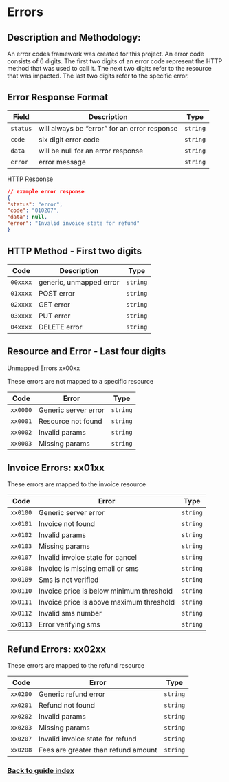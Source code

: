# Errors

## Description and Methodology:

An error codes framework was created for this project. An error code consists of 6 digits. The first two digits of an error code represent the HTTP
method that was used to call it. The next two digits refer to the resource that was impacted. The last two digits refer to the specific error.

## Error Response Format

| Field | Description | Type
| ------ | ------ | ------ |
| `status` | will always be “error” for an error response | `string` |
| `code` | six digit error code | `string` |
| `data` | will be null for an error response | `string` |
| `error` | error message | `string` |

HTTP Response

```json
// example error response
{
"status": "error",
"code": "010207",
"data": null,
"error": "Invalid invoice state for refund"
}
```

## HTTP Method - First two digits

| Code | Description | Type
| ------ | ------ | ------ |
| `00xxxx` | generic, unmapped error | `string` |
| `01xxxx` | POST error | `string` |
| `02xxxx` | GET error | `string` |
| `03xxxx` | PUT error | `string` |
| `04xxxx` | DELETE error | `string` |


## Resource and Error - Last four digits

Unmapped Errors xx00xx

These errors are not mapped to a specific resource

| Code | Error | Type
| ------ | ------ | ------ |
| `xx0000` | Generic server error | `string` |
| `xx0001` | Resource not found | `string` |
| `xx0002` | Invalid params | `string` |
| `xx0003` | Missing params | `string` |

## Invoice Errors: xx01xx

These errors are mapped to the invoice resource

| Code | Error | Type
| ------ | ------ | ------ |
| `xx0100` | Generic server error | `string` |
| `xx0101` | Invoice not found | `string` |
| `xx0102` | Invalid params | `string` |
| `xx0103` | Missing params | `string` |
| `xx0107` | Invalid invoice state for cancel | `string` |
| `xx0108` | Invoice is missing email or sms | `string` |
| `xx0109` | Sms is not verified | `string` |
| `xx0110` | Invoice price is below minimum threshold | `string` |
| `xx0111` | Invoice price is above maximum threshold | `string` |
| `xx0112` | Invalid sms number | `string` |
| `xx0113` | Error verifying sms | `string` |

## Refund Errors: xx02xx

These errors are mapped to the refund resource

| Code | Error | Type
| ------ | ------ | ------ |
| `xx0200` | Generic refund error | `string` |
| `xx0201` | Refund not found | `string` |
| `xx0202` | Invalid params | `string` |
| `xx0203` | Missing params | `string` |
| `xx0207` | Invalid invoice state for refund | `string` |
| `xx0208` | Fees are greater than refund amount | `string` |


### [Back to guide index](../../GUIDE.md)